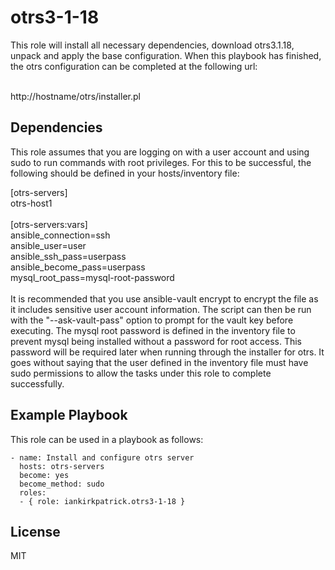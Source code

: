 otrs3-1-18
==========

This role will install all necessary dependencies, download otrs3.1.18, unpack and apply the base configuration. When this playbook has finished, the otrs configuration can be completed at the following url:<br><br>

http://hostname/otrs/installer.pl

Dependencies
------------

This role assumes that you are logging on with a user account and using sudo to run commands with root privileges. For this to be successful, the following should be defined in your hosts/inventory file:

[otrs-servers]<br>
otrs-host1<br>
<br>
[otrs-servers:vars]<br>
ansible_connection=ssh<br>
ansible_user=user<br>
ansible_ssh_pass=userpass<br>
ansible_become_pass=userpass<br>
mysql_root_pass=mysql-root-password<br>
<br>
It is recommended that you use ansible-vault encrypt <inventory-file> to encrypt the file as it includes sensitive user account information. The script can then be run with the "--ask-vault-pass" option to prompt for the vault key before executing. The mysql root password is defined in the inventory file to prevent mysql being installed without a password for root access. This password will be required later when running through the installer for otrs.
It goes without saying that the user defined in the inventory file must have sudo permissions to allow the tasks under this role to complete successfully.

Example Playbook
----------------

This role can be used in a playbook as follows: 

    - name: Install and configure otrs server
      hosts: otrs-servers
      become: yes
      become_method: sudo
      roles:
      - { role: iankirkpatrick.otrs3-1-18 }

License
-------

MIT


